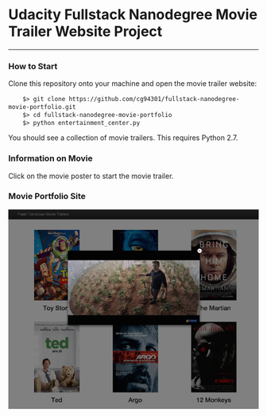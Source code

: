 # Udacity Fullstack Nanodegree Movie Trailer Website Project
---
### How to Start

Clone this repository onto your machine and open the movie trailer website:

```
    $> git clone https://github.com/cg94301/fullstack-nanodegree-movie-portfolio.git
    $> cd fullstack-nanodegree-movie-portfolio
    $> python entertainment_center.py
```

You should see a collection of movie trailers. This requires Python 2.7.

### Information on Movie
Click on the movie poster to start the movie trailer.

### Movie Portfolio Site

![martian trailer](martian.png)